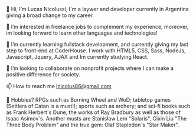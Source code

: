 👋 Hi, I’m Lucas Nicolussi, I´m a laywer and developer currently in Argentina giving a broad change to my career   

👀 I’m interested in freelance jobs to complement my experience, moreover, im looking forward to learn other languages and technologies!    

🌱 I’m currently learning fullstack development, and currently giving my last step to front-end at CoderHouse. I work with HTML5, CSS, Sass, NodeJs, Javascript, Jquery, AJAX and Im currently studying React.         

💞️ I’m looking to collaborate on nonprofit projects where I can make a positive difference for society.

📫 How to reach me lnicolus86@gmail.com

📌 Hobbies? RPGs such as Burning Wheel and WoD; tabletop games (Settlers of Catan is a must!); sports such as archery; and sci-fi books such as Frank Herbert´s Dune, the works of Ray Bradbury as well as those of Isaac Asimov´s. Another musts are Stanisław Lem "Solaris", Cixin Liu "The Three Body Problem" and the true gem:	Olaf Stapledon´s "Star Maker".

